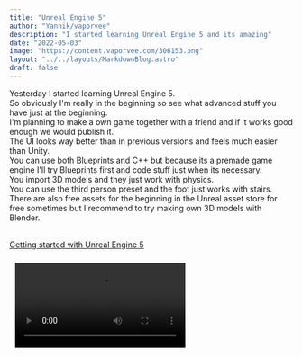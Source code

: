 ```yaml
---
title: "Unreal Engine 5"
author: "Yannik/vaporvee"
description: "I started learning Unreal Engine 5 and its amazing"
date: "2022-05-03"
image: "https://content.vaporvee.com/306153.png"
layout: "../../layouts/MarkdownBlog.astro"
draft: false
---
```

Yesterday I started learning Unreal Engine 5.<br>
So obviously I'm really in the beginning so see what advanced stuff you have just at the beginning.<br>
I'm planning to make a own game together with a friend and if it works good enough we would publish it.<br>
The UI looks way better than in previous versions and feels much easier than Unity.<br>
You can use both Blueprints and C++ but because its a premade game engine I'll try Blueprints first and code stuff just when its necessary.<br>
You import 3D models and they just work with physics.<br> 
You can use the third person preset and the foot just works with stairs.<br>
There are also free assets for the beginning in the Unreal asset store for free sometimes but I recommend to try making own 3D models with Blender.<br>
<br>

[Getting started with Unreal Engine 5](https://www.unrealengine.com/en-US/unreal-engine-5)

<video src="https://content.vaporvee.com/unreal.mp4" style="width:60%;padding:2%;" controls><br>
